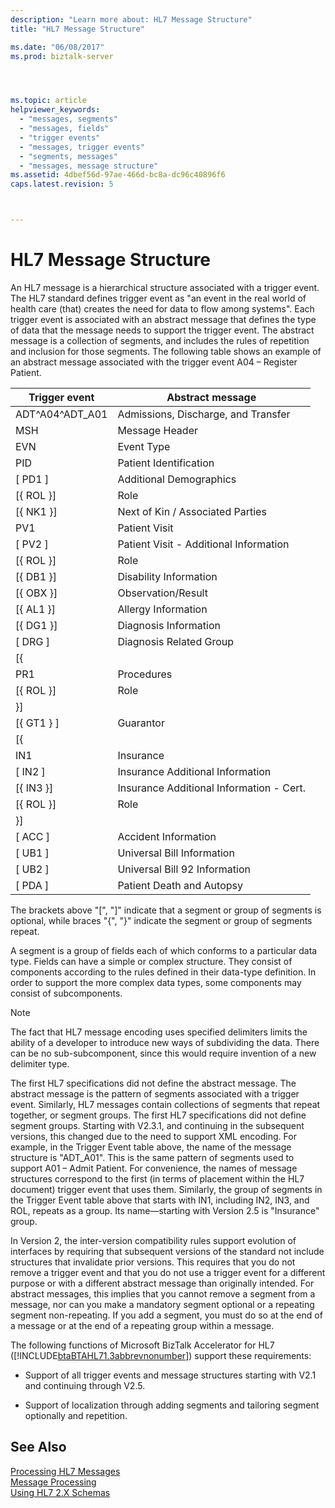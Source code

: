 ```yaml
---
description: "Learn more about: HL7 Message Structure"
title: "HL7 Message Structure"

ms.date: "06/08/2017"
ms.prod: biztalk-server




ms.topic: article
helpviewer_keywords: 
  - "messages, segments"
  - "messages, fields"
  - "trigger events"
  - "messages, trigger events"
  - "segments, messages"
  - "messages, message structure"
ms.assetid: 4dbef56d-97ae-466d-bc8a-dc96c40896f6
caps.latest.revision: 5



---
```

# HL7 Message Structure
An HL7 message is a hierarchical structure associated with a trigger event. The HL7 standard defines trigger event as "an event in the real world of health care (that) creates the need for data to flow among systems". Each trigger event is associated with an abstract message that defines the type of data that the message needs to support the trigger event. The abstract message is a collection of segments, and includes the rules of repetition and inclusion for those segments. The following table shows an example of an abstract message associated with the trigger event A04 – Register Patient.  
  
|Trigger event|Abstract message|  
|-------------------|----------------------|  
|ADT^A04^ADT_A01|Admissions, Discharge, and Transfer|  
|MSH|Message Header|  
|EVN|Event Type|  
|PID|Patient Identification|  
|[  PD1  ]|Additional Demographics|  
|[{ ROL }]|Role|  
|[{ NK1 }]|Next of Kin / Associated Parties|  
|PV1|Patient Visit|  
|[  PV2  ]|Patient Visit - Additional Information|  
|[{ ROL }]|Role|  
|[{ DB1 }]|Disability Information|  
|[{ OBX }]|Observation/Result|  
|[{ AL1 }]|Allergy Information|  
|[{ DG1 }]|Diagnosis Information|  
|[  DRG  ]|Diagnosis Related Group|  
|[{||  
|PR1|Procedures|  
|[{ ROL }]|Role|  
|}]||  
|[{ GT1 } ]|Guarantor|  
|[{||  
|IN1|Insurance|  
|[  IN2 ]|Insurance Additional Information|  
|[{ IN3 }]|Insurance Additional Information - Cert.|  
|[{ ROL }]|Role|  
|}]||  
|[  ACC  ]|Accident Information|  
|[  UB1  ]|Universal Bill Information|  
|[  UB2  ]|Universal Bill 92 Information|  
|[  PDA  ]|Patient Death and Autopsy|  
  
 The brackets above "[", "]" indicate that a segment or group of segments is optional, while braces "{", "}" indicate the segment or group of segments repeat.  
  
 A segment is a group of fields each of which conforms to a particular data type. Fields can have a simple or complex structure. They consist of components according to the rules defined in their data-type definition. In order to support the more complex data types, some components may consist of subcomponents.  
  
> [!NOTE]
>  The fact that HL7 message encoding uses specified delimiters limits the ability of a developer to introduce new ways of subdividing the data. There can be no sub-subcomponent, since this would require invention of a new delimiter type.  
  
 The first HL7 specifications did not define the abstract message. The abstract message is the pattern of segments associated with a trigger event. Similarly, HL7 messages contain collections of segments that repeat together, or segment groups. The first HL7 specifications did not define segment groups. Starting with V2.3.1, and continuing in the subsequent versions, this changed due to the need to support XML encoding. For example, in the Trigger Event table above, the name of the message structure is "ADT_A01". This is the same pattern of segments used to support A01 – Admit Patient. For convenience, the names of message structures correspond to the first (in terms of placement within the HL7 document) trigger event that uses them. Similarly, the group of segments in the Trigger Event table above that starts with IN1, including IN2, IN3, and ROL, repeats as a group. Its name—starting with Version 2.5 is "Insurance" group.  
  
 In Version 2, the inter-version compatibility rules support evolution of interfaces by requiring that subsequent versions of the standard not include structures that invalidate prior versions. This requires that you do not remove a trigger event and that you do not use a trigger event for a different purpose or with a different abstract message than originally intended. For abstract messages, this implies that you cannot remove a segment from a message, nor can you make a mandatory segment optional or a repeating segment non-repeating. If you add a segment, you must do so at the end of a message or at the end of a repeating group within a message.  
  
 The following functions of Microsoft BizTalk Accelerator for HL7 ([!INCLUDE[btaBTAHL71.3abbrevnonumber](../../includes/btabtahl71-3abbrevnonumber-md.md)]) support these requirements:  
  
-   Support of all trigger events and message structures starting with V2.1 and continuing through V2.5.  
  
-   Support of localization through adding segments and tailoring segment optionally and repetition.  
  
## See Also  
 [Processing HL7 Messages](../../adapters-and-accelerators/accelerator-hl7/processing-hl7-messages.md)   
 [Message Processing](../../adapters-and-accelerators/accelerator-hl7/message-processing.md)   
 [Using HL7 2.X Schemas](../../adapters-and-accelerators/accelerator-hl7/using-hl7-2-x-schemas.md)
